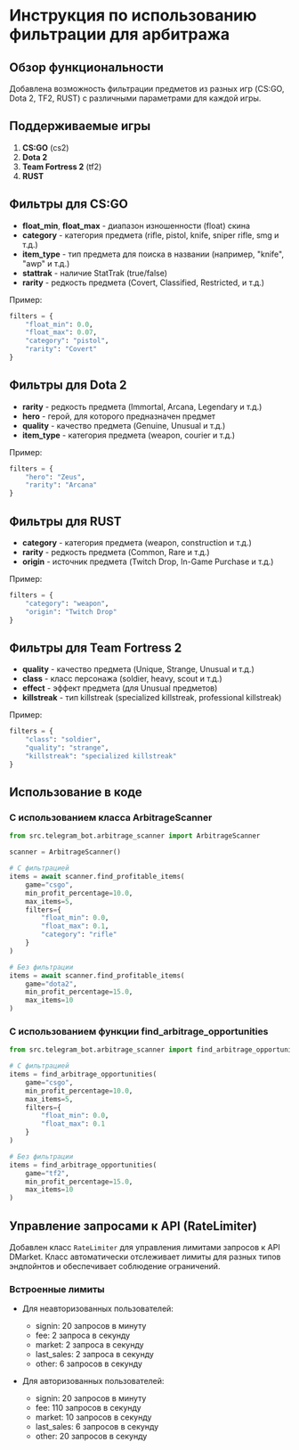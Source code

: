 # Инструкция по использованию фильтрации для арбитража

## Обзор функциональности

Добавлена возможность фильтрации предметов из разных игр (CS:GO, Dota 2, TF2, RUST) с различными параметрами для каждой игры.

## Поддерживаемые игры

1. **CS:GO** (cs2)
2. **Dota 2**
3. **Team Fortress 2** (tf2)
4. **RUST**

## Фильтры для CS:GO

- **float_min**, **float_max** - диапазон изношенности (float) скина
- **category** - категория предмета (rifle, pistol, knife, sniper rifle, smg и т.д.)
- **item_type** - тип предмета для поиска в названии (например, "knife", "awp" и т.д.)
- **stattrak** - наличие StatTrak (true/false)
- **rarity** - редкость предмета (Covert, Classified, Restricted, и т.д.)

Пример:
```python
filters = {
    "float_min": 0.0,
    "float_max": 0.07,
    "category": "pistol",
    "rarity": "Covert"
}
```

## Фильтры для Dota 2

- **rarity** - редкость предмета (Immortal, Arcana, Legendary и т.д.)
- **hero** - герой, для которого предназначен предмет
- **quality** - качество предмета (Genuine, Unusual и т.д.)
- **item_type** - категория предмета (weapon, courier и т.д.)

Пример:
```python
filters = {
    "hero": "Zeus",
    "rarity": "Arcana"
}
```

## Фильтры для RUST

- **category** - категория предмета (weapon, construction и т.д.)
- **rarity** - редкость предмета (Common, Rare и т.д.)
- **origin** - источник предмета (Twitch Drop, In-Game Purchase и т.д.)

Пример:
```python
filters = {
    "category": "weapon",
    "origin": "Twitch Drop"
}
```

## Фильтры для Team Fortress 2

- **quality** - качество предмета (Unique, Strange, Unusual и т.д.)
- **class** - класс персонажа (soldier, heavy, scout и т.д.)
- **effect** - эффект предмета (для Unusual предметов)
- **killstreak** - тип killstreak (specialized killstreak, professional killstreak)

Пример:
```python
filters = {
    "class": "soldier",
    "quality": "strange",
    "killstreak": "specialized killstreak"
}
```

## Использование в коде

### С использованием класса ArbitrageScanner

```python
from src.telegram_bot.arbitrage_scanner import ArbitrageScanner

scanner = ArbitrageScanner()

# С фильтрацией
items = await scanner.find_profitable_items(
    game="csgo",
    min_profit_percentage=10.0,
    max_items=5,
    filters={
        "float_min": 0.0,
        "float_max": 0.1,
        "category": "rifle"
    }
)

# Без фильтрации
items = await scanner.find_profitable_items(
    game="dota2",
    min_profit_percentage=15.0,
    max_items=10
)
```

### С использованием функции find_arbitrage_opportunities

```python
from src.telegram_bot.arbitrage_scanner import find_arbitrage_opportunities

# С фильтрацией
items = find_arbitrage_opportunities(
    game="csgo",
    min_profit_percentage=10.0,
    max_items=5,
    filters={
        "float_min": 0.0, 
        "float_max": 0.1
    }
)

# Без фильтрации
items = find_arbitrage_opportunities(
    game="tf2",
    min_profit_percentage=15.0,
    max_items=10
)
```

## Управление запросами к API (RateLimiter)

Добавлен класс `RateLimiter` для управления лимитами запросов к API DMarket. Класс автоматически отслеживает лимиты для разных типов эндпойнтов и обеспечивает соблюдение ограничений.

### Встроенные лимиты
- Для неавторизованных пользователей:
  - signin: 20 запросов в минуту
  - fee: 2 запроса в секунду
  - market: 2 запроса в секунду
  - last_sales: 2 запроса в секунду
  - other: 6 запросов в секунду

- Для авторизованных пользователей:
  - signin: 20 запросов в минуту
  - fee: 110 запросов в секунду
  - market: 10 запросов в секунду
  - last_sales: 6 запросов в секунду
  - other: 20 запросов в секунду
